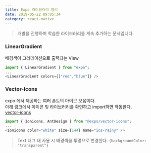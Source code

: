 ```yaml
---
title: Expo 라이브러리 정리
date: 2019-05-22 09:05:34
category: react-native
---
```


> 개발을 진행하며 학습한 라이브러리를 계속 추가하는 문서입니다.

### LinearGradient

배경색이 그라데이션으로 출력되는 View

```js
import { LinearGradient } from "expo";
...
<LinearGradient colors={["red","blue"]} />
```

### Vector-Icons

expo 에서 제공하는 여러 폰트의 아이콘 모음이다.  
아래 링크에서 아이콘 및 라이브러리를 확인하고 import하면 작동한다.  
[vector-icons](https://expo.github.io/vector-icons/)

```js
import { Ionicons, AntDesign } from "@expo/vector-icons";
...
<Ionicons color="white" size={144} name="ios-rainy" />
```

> Text 태그 내 사용 시 배경색을 투명으로 변경한다. `{backgroundColor: "transparent"}`
